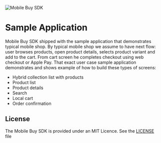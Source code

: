 ![Mobile Buy SDK](https://raw.github.com/Shopify/mobile-buy-sdk-ios/master/Assets/Mobile_Buy_SDK_Github_banner.png)

# Sample Application

Mobile Buy SDK shipped with the sample application that demonstrates typical mobile shop. By typical mobile shop we assume to have next flow: user browses products, open product details, selects product variant and add to the cart. From cart screen he completes checkout using web checkout or Apple Pay.
That exact user case sample application demonstrates and shows example of how to build these types of screens:

- Hybrid collection list with products
- Product list
- Product details
- Search
- Local cart
- Order confirmation


## License

The Mobile Buy SDK is provided under an MIT Licence.  See the [LICENSE](LICENSE) file

